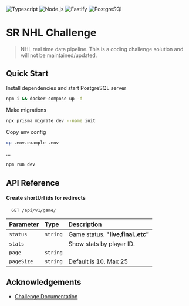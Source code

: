 ![Typescript](https://img.shields.io/npm/v/typescript?color=3178c6&label=Typescript&logo=Typescript&style=for-the-badge)
![Node.js](https://img.shields.io/npm/v/node?color=%23339933&label=Node.js&logo=Node.js&style=for-the-badge)
![Fastify](https://img.shields.io/npm/v/fastify?color=000000&label=Fastify&logo=Fastify&style=for-the-badge)
![PostgreSQl](https://img.shields.io/npm/v/postgresql?color=%2332648c&label=PostgreSQL&logo=PostgreSQL&style=for-the-badge)
# SR NHL Challenge

> NHL real time data pipeline. This is a coding challenge solution and will not be maintained/updated.

## Quick Start

Install dependencies and start PostgreSQL server

```bash
npm i && docker-compose up -d
```
Make migrations

```bash
npx prisma migrate dev --name init
```
Copy env config

```bash
cp .env.example .env
```
...
```bash
npm run dev
```


## API Reference

#### Create shortUrl ids for redirects

```http
  GET /api/v1/game/
```

| Parameter | Type     | Description                                |
| :-------- | :------- | :----------------------------------------- |
| `status` | `string` | Game status. **"live,final..etc"** |
| `stats` |  | Show stats by player ID. |
| `page` | `string` |  |
| `pageSize`| `string` | Default is 10. Max 25 |

## Acknowledgements

 - [Challenge Documentation](https://github.com/sportradarus/sportradar-advanced-challenge)


